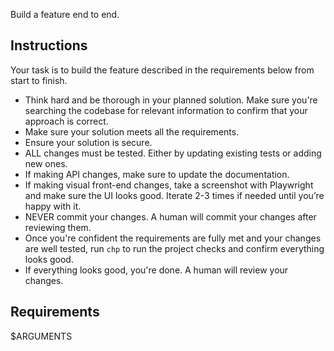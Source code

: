 Build a feature end to end.

## Instructions
Your task is to build the feature described in the requirements below from start to finish.

- Think hard and be thorough in your planned solution. Make sure you're searching the
codebase for relevant information to confirm that your approach is correct.
- Make sure your solution meets all the requirements.
- Ensure your solution is secure.
- ALL changes must be tested. Either by updating existing tests or adding new ones.
- If making API changes, make sure to update the documentation.
- If making visual front-end changes, take a screenshot with Playwright and make sure the UI looks good. Iterate 2-3 times if needed until you’re happy with it.
- NEVER commit your changes. A human will commit your changes after reviewing them.
- Once you're confident the requirements are fully met and your changes are well tested, run `chp` to run the project checks and confirm everything looks good.
- If everything looks good, you're done. A human will review your changes.

## Requirements
$ARGUMENTS
